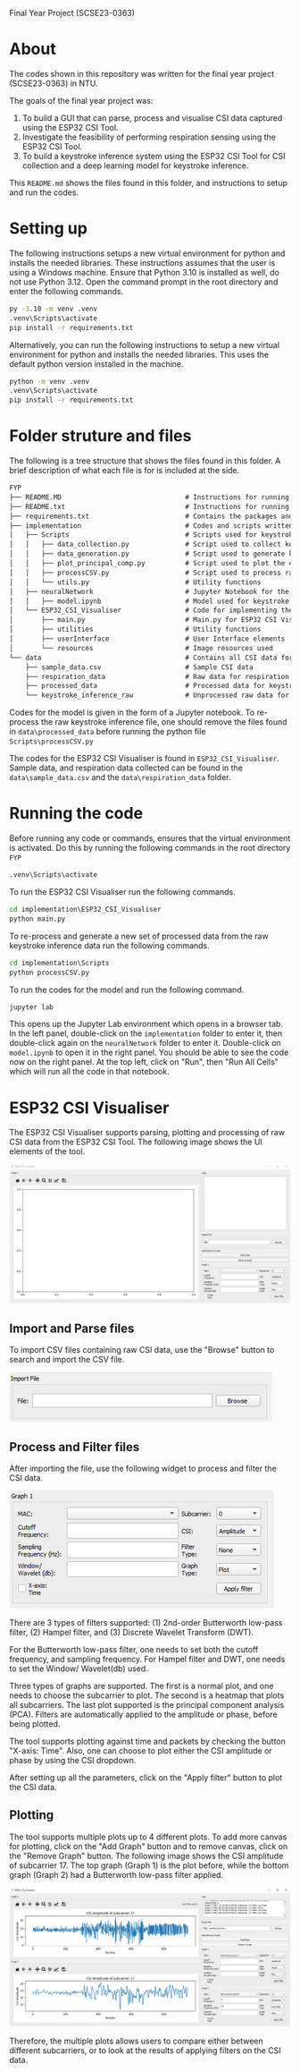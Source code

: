 Final Year Project (SCSE23-0363)

# About
The codes shown in this repository was written for the final year project (SCSE23-0363) in NTU.

The goals of the final year project was:
1. To build a GUI that can parse, process and visualise CSI data captured using the ESP32 CSI Tool.
2. Investigate the feasibility of performing respiration sensing using the ESP32 CSI Tool.
3. To build a keystroke inference system using the ESP32 CSI Tool for CSI collection and a deep learning model for keystroke inference.

This `README.md` shows the files found in this folder, and instructions to setup and run the codes.

# Setting up

The following instructions setups a new virtual environment for python and installs the needed libraries.
These instructions assumes that the user is using a Windows machine. Ensure that Python 3.10 is installed as well, do not use Python 3.12. Open the command prompt in the root directory and enter the following commands.

```cmd
py -3.10 -m venv .venv
.venv\Scripts\activate
pip install -r requirements.txt
```

Alternatively, you can run the following instructions to setup a new virtual environment for python and installs the needed libraries. This uses the default python version installed in the machine.
```cmd
python -m venv .venv
.venv\Scripts\activate
pip install -r requirements.txt
```

# Folder struture and files

The following is a tree structure that shows the files found in this folder. A brief description of what each file is for is included at the side.

```markdown
FYP
├── README.MD                               # Instructions for running the codes
├── README.txt                              # Instructions for running the codes
├── requirements.txt                        # Contains the packages and libraries needed to run all the code
├── implementation                          # Codes and scripts written for the FYP
│   ├── Scripts                             # Scripts used for keystroke inference and respiration sensing
│   │   ├── data_collection.py              # Script used to collect keystroke inference data
│   │   ├── data_generation.py              # Script used to generate keystroke inference data
│   │   ├── plot_principal_comp.py          # Script used to plot the 4th principal component
│   │   ├── processCSV.py                   # Script used to process raw keystroke inference data
│   │   └── utils.py                        # Utility functions
│   ├── neuralNetwork                       # Jupyter Notebook for the model
│   │   ├── model.ipynb                     # Model used for keystroke inference
│   └── ESP32_CSI_Visualiser                # Code for implementing the ESP32 CSI Visualiser
│       ├── main.py                         # Main.py for ESP32 CSI Visualiser
│       ├── utilities                       # Utility functions
│       ├── userInterface                   # User Interface elements
│       └── resources                       # Image resources used
└── data                                    # Contains all CSI data for respiration sensing and keystroke inference
    ├── sample_data.csv                     # Sample CSI data 
    ├── respiration_data                    # Raw data for respiration sensing
    ├── processed_data                      # Processed data for keystroke inference
    └── keystroke_inference_raw             # Unprocessed raw data for keystroke inference
```

Codes for the model is given in the form of a Jupyter notebook. To re-process the raw keystroke inference file, one should remove the files found in `data\processed_data` before running the python file `Scripts\processCSV.py`

The codes for the ESP32 CSI Visualiser is found in `ESP32_CSI_Visualiser`. Sample data, and respiration data collected can be found in the `data\sample_data.csv` and the `data\respiration_data` folder.

# Running the code
Before running any code or commands, ensures that the virtual environment is activated. Do this by running the following commands in the root directory `FYP`
```cmd
.venv\Scripts\activate
```
To run the ESP32 CSI Visualiser run the following commands.

```cmd
cd implementation\ESP32_CSI_Visualiser
python main.py
```

To re-process and generate a new set of processed data from the raw keystroke inference data run the following commands.

```cmd
cd implementation\Scripts
python processCSV.py
```

To run the codes for the model and run the following command.
```cmd
jupyter lab
```

This opens up the Jupyter Lab environment which opens in a browser tab. In the left panel, double-click on the `implementation` folder to enter it, then double-click again on the `neuralNetwork` folder to enter it. Double-click on `model.ipynb` to open it in the right panel. You should be able to see the code now on the right panel.
At the top left, click on "Run", then "Run All Cells" which will run all the code in that notebook. 

# ESP32 CSI Visualiser

The ESP32 CSI Visualiser supports parsing, plotting and processing of raw CSI data from the ESP32 CSI Tool. The following image shows the UI elements of the tool.

![UI](documentation\images\UI.png)

## Import and Parse files

To import CSV files containing raw CSI data, use the "Browse" button to search and import the CSV file. 

![UI](documentation\images\Import.png)

## Process and Filter files

After importing the file, use the following widget to process and filter the CSI data. 

![UI](documentation\images\Process.png)

There are 3 types of filters supported: (1) 2nd-order Butterworth low-pass filter, (2) Hampel filter, and (3) Discrete Wavelet Transform (DWT).

For the Butterworth low-pass filter, one needs to set both the cutoff frequency, and sampling frequency.
For Hampel filter and DWT, one needs to set the Window/ Wavelet(db) used.

Three types of graphs are supported. The first is a normal plot, and one needs to choose the subcarrier to plot. The second is a heatmap that plots all subcarriers. The last plot supported is the principal component analysis (PCA).
Filters are automatically applied to the amplitude or phase, before being plotted.

The tool supports plotting against time and packets by checking the button "X-axis: Time". Also, one can choose to plot either the CSI amplitude or phase by using the CSI dropdown.

After setting up all the parameters, click on the "Apply filter" button to plot the CSI data.

## Plotting

The tool supports multiple plots up to 4 different plots. To add more canvas for plotting, click on the "Add Graph" button and to remove canvas, click on the "Remove Graph" button. The following image shows the CSI amplitude of subcarrier 17. The top graph (Graph 1) is the plot before, while the bottom graph (Graph 2) had a Butterworth low-pass filter applied.

![UI](documentation\images\Processed_Plot.png)

Therefore, the multiple plots allows users to compare either between different subcarriers, or to look at the results of applying filters on the CSI data.
